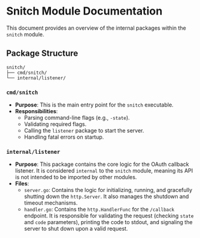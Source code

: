 # Snitch Module Documentation

This document provides an overview of the internal packages within the `snitch` module.

## Package Structure

```
snitch/
├── cmd/snitch/
└── internal/listener/
```

### `cmd/snitch`

-   **Purpose**: This is the main entry point for the `snitch` executable.
-   **Responsibilities**:
    -   Parsing command-line flags (e.g., `-state`).
    -   Validating required flags.
    -   Calling the `listener` package to start the server.
    -   Handling fatal errors on startup.

### `internal/listener`

-   **Purpose**: This package contains the core logic for the OAuth callback listener. It is considered `internal` to the `snitch` module, meaning its API is not intended to be imported by other modules.
-   **Files**:
    -   `server.go`: Contains the logic for initializing, running, and gracefully shutting down the `http.Server`. It also manages the shutdown and timeout mechanisms.
    -   `handler.go`: Contains the `http.HandlerFunc` for the `/callback` endpoint. It is responsible for validating the request (checking `state` and `code` parameters), printing the code to stdout, and signaling the server to shut down upon a valid request.
